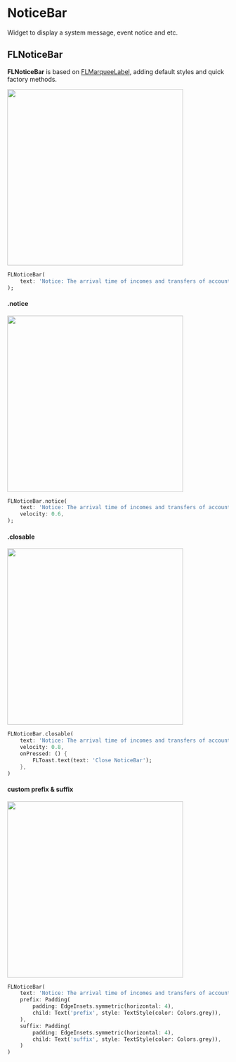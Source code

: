 # NoticeBar

Widget to display a system message, event notice and etc.

## FLNoticeBar

**FLNoticeBar** is based on [FLMarqueeLabel](https://flui.xin/en/widgets/label.html#flmarqueelabel), adding default styles and quick factory methods.

<p align="left">
    <img width="400" src="http://abtfun.oss-cn-beijing.aliyuncs.com/img/2019-12-13-bar_normal-1.gif" />
</p>

```dart
FLNoticeBar(
    text: 'Notice: The arrival time of incomes and transfers of account will be delayed during National Day.',
);
```

#### .notice

<p align="left">
    <img width="400" src="http://abtfun.oss-cn-beijing.aliyuncs.com/img/2019-12-13-bar_notice.gif" />
</p>

```dart
FLNoticeBar.notice(
    text: 'Notice: The arrival time of incomes and transfers of account will be delayed during National Day.',
    velocity: 0.6,
);
```

#### .closable

<p align="left">
    <img width="400" src="http://abtfun.oss-cn-beijing.aliyuncs.com/img/2019-12-13-bar_close.gif" />
</p>

```dart
FLNoticeBar.closable(
    text: 'Notice: The arrival time of incomes and transfers of account will be delayed during National Day.',
    velocity: 0.8,
    onPressed: () {
        FLToast.text(text: 'Close NoticeBar');
    },
)
```


#### custom prefix & suffix

<p align="left">
    <img width="400" src="http://abtfun.oss-cn-beijing.aliyuncs.com/img/2019-12-13-bar_cust.gif" />
</p>

```dart
FLNoticeBar(
    text: 'Notice: The arrival time of incomes and transfers of account will be delayed during National Day.',
    prefix: Padding(
        padding: EdgeInsets.symmetric(horizontal: 4),
        child: Text('prefix', style: TextStyle(color: Colors.grey)),
    ),
    suffix: Padding(
        padding: EdgeInsets.symmetric(horizontal: 4),
        child: Text('suffix', style: TextStyle(color: Colors.grey)),
    )
)
```


